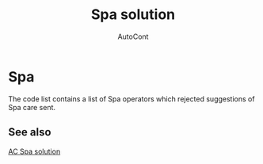 ﻿---
    title: "Spa solution"
    author: AutoCont
    ms.date: 04/30/2018
    ms.topic: article
    ms.prod: dynamics-nav-2017
    ms.contentlocale: en
    ms.lasthandoff: 04/30/2018
---

# Spa

The code list contains a list of Spa operators which rejected suggestions of Spa care sent. 


## <a name="see-also"></a>See also
[AC Spa solution](ac-spa-solution.md)